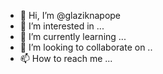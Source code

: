 - 👋 Hi, I’m @glaziknapope
- 👀 I’m interested in ...
- 🌱 I’m currently learning ...  
- 💞️ I’m looking to collaborate on ..
- 📫 How to reach me ...

<!---
glaziknapope/glaziknapope is a ✨ special ✨ repository because its `README.md` (this file) appears on your GitHub profile.
You can click the Preview link to take a look at your changes.
--->
